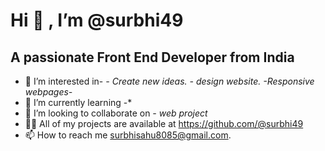 
# Hi 👋 , I’m @surbhi49
## A passionate Front End Developer from India 
- 👀 I’m interested in- 
*- Create  new ideas.*
*-  design website.*
*-Responsive webpages-*
- 🌱 I’m currently learning -*
- 💞️ I’m looking to collaborate on
*-  web project*
- 👨‍💻 All of my projects are available at https://github.com/@surbhi49
- 📫 How to reach me surbhisahu8085@gmail.com.

<!---
surbhi49/surbhi49 is a ✨ special ✨ repository because its `README.md` (this file) appears on your GitHub profile.
You can click the Preview link to take a look at your changes.
--->
